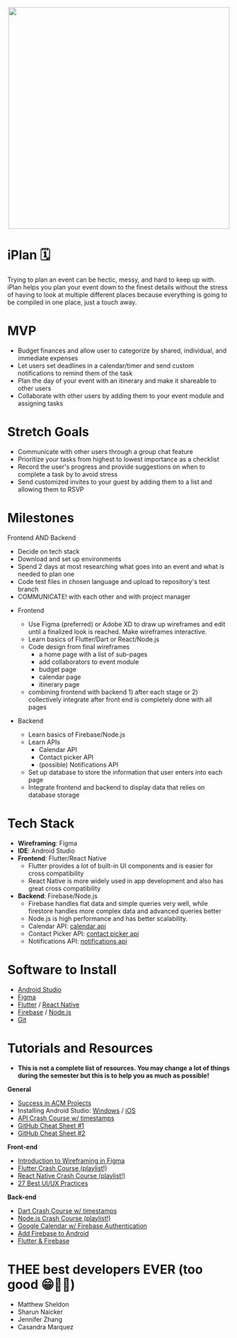 <p align="center">
<img src="https://media.giphy.com/media/l0IylOPCNkiqOgMyA/giphy.gif" width="500">
  </p>

# iPlan 🗓
Trying to plan an event can be hectic, messy, and hard to keep up with. iPlan helps you plan your event down to the finest details without the stress of having to look at multiple different places because everything is going to be compiled in one place, just a touch away.

# MVP
  - Budget finances and allow user to categorize by shared, individual, and immediate expenses
  - Let users set deadlines in a calendar/timer and send custom notifications to remind them of the task
  - Plan the day of your event with an itinerary and make it shareable to other users
  - Collaborate with other users by adding them to your event module and assigning tasks
  
# Stretch Goals
  - Communicate with other users through a group chat feature 
  - Prioritize your tasks from highest to lowest importance as a checklist
  - Record the user's progress and provide suggestions on when to complete a task by to avoid stress
  - Send customized invites to your guest by adding them to a list and allowing them to RSVP
  
# Milestones
Frontend AND Backend
  - Decide on tech stack
  - Download and set up environments
  - Spend 2 days at most researching what goes into an event and what is needed to plan one
  - Code test files in chosen language and upload to repository's test branch
  - COMMUNICATE! with each other and with project manager
  
* Frontend
  - Use Figma (preferred) or Adobe XD to draw up wireframes and edit until a finalized look is reached. Make wireframes interactive.
  - Learn basics of Flutter/Dart or React/Node.js
  - Code design from final wireframes
    * a home page with a list of sub-pages
    * add collaborators to event module
    * budget page
    * calendar page
    * itinerary page
  - combining frontend with backend 1) after each stage or 2) collectively integrate after front end is completely done with all pages
  
* Backend
  - Learn basics of Firebase/Node.js
  - Learn APIs 
    * Calendar API
    * Contact picker API
    * (possible) Notifications API
  - Set up database to store the information that user enters into each page
  - Integrate frontend and backend to display data that relies on database storage
  
# Tech Stack
  - **Wireframing**: Figma
  - **IDE**: Android Studio
  - **Frontend**: Flutter/React Native
    * Flutter provides a lot of built-in UI components and is easier for cross compatibility
    * React Native is more widely used in app development and also has great cross compatibility
  - **Backend**: Firebase/Node.js
      - Firebase handles flat data and simple queries very well, while firestore handles more complex data and advanced queries better
      - Node.js is high performance and has better scalability. 
      - Calendar API: [calendar api](https://developers.google.com/calendar/api)
      - Contact Picker API: [contact picker api](https://developer.mozilla.org/en-US/docs/Web/API/Contact_Picker_API)
      - Notifications API: [notifications api](https://docs.notificationapi.com/)
      
# Software to Install
  - [Android Studio](https://developer.android.com/studio/install)
  - [Figma](https://www.figma.com/downloads/)
  - [Flutter](https://docs.flutter.dev/get-started/install) / [React Native](https://archive.reactnative.dev/docs/getting-started)
  - [Firebase](https://firebase.google.com/docs/cli) / [Node.js](https://nodejs.org/en/download/)
  - [Git](https://git-scm.com/downloads)
  
# Tutorials and Resources
  - **This is not a complete list of resources. You may change a lot of things during the semester but this is to help you as much as possible!**
  
  **General**
  - [Success in ACM Projects](https://docs.google.com/document/d/18Zi3DrKG5e6g5Bojr8iqxIu6VIGl86YBSFlsnJnlM88/edit#heading=h.ky82xv3vtbpi)
  - Installing Android Studio: [Windows](https://www.youtube.com/watch?v=0zx_eFyHRU0) / [iOS](https://www.youtube.com/watch?v=ri90tcQL-Aw)
  - [API Crash Course w/ timestamps](https://www.youtube.com/watch?v=GZvSYJDk-us)
  - [GitHub Cheat Sheet #1](https://education.github.com/git-cheat-sheet-education.pdf)
  - [GitHub Cheat Sheet #2](https://drive.google.com/file/d/1OddwoSvNJ3dQuEBw3RERieMXmOicif9_/view)
  
  **Front-end**
  - [Introduction to Wireframing in Figma](https://www.youtube.com/watch?v=6t_dYhXyYjI)
  - [Flutter Crash Course (playlist!)](https://www.youtube.com/playlist?list=PL4cUxeGkcC9jLYyp2Aoh6hcWuxFDX6PBJ)
  - [React Native Crash Course (playlist!)](https://www.youtube.com/watch?v=ur6I5m2nTvk&list=PL4cUxeGkcC9ixPU-QkScoRBVxtPPzVjrQ)
  - [27 Best UI/UX Practices](https://729solutions.com/ux-ui-best-practices/)
  
  **Back-end**
  - [Dart Crash Course w/ timestamps](https://www.youtube.com/watch?v=5xlVP04905w)
  - [Node.js Crash Course (playlist!)](https://www.youtube.com/watch?v=zb3Qk8SG5Ms&list=PL4cUxeGkcC9jsz4LDYc6kv3ymONOKxwBU)
  - [Google Calendar w/ Firebase Authentication](https://www.youtube.com/watch?v=Bj15-6rBHQw)
  - [Add Firebase to Android](https://firebase.google.com/docs/android/setup)
  - [Flutter & Firebase](https://www.youtube.com/watch?v=sfA3NWDBPZ4&list=PL4cUxeGkcC9j--TKIdkb3ISfRbJeJYQwC)
      
# THEE best developers EVER (too good 😁👍🏽)
  - Matthew Sheldon
  - Sharun Naicker
  - Jennifer Zhang
  - Casandra Marquez
